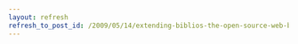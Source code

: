```yaml
---
layout: refresh
refresh_to_post_id: /2009/05/14/extending-biblios-the-open-source-web-based-metadata-editor
---
```

